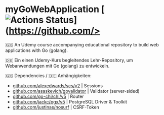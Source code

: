 # myGoWebApplication  [![Actions Status](https://github.com/jagottsicher/myGoWebApplication/workflows/Go/badge.svg)](https://github.com/>

🇬🇧 An Udemy course accompanying educational repository to build web applications with Go (golang).

🇩🇪 Ein einen Udemy-Kurs begleitendes Lehr-Repository, um Webanwendungen mit Go (golang) zu entwickeln.

🇬🇧 Dependencies / 🇩🇪 Anhängigkeiten:

* [github.com/alexedwards/scs/v2](https://github.com/alexedwards/scs/v2) | Sessions
* [github.com/asaskevich/govalidator](https://github.com/asaskevich/govalidator) | Validator (server-sided)
* [github.com/go-chi/chi/v5](https://github.com/go-chi/chi/v5) | Router
* [github.com/jackc/pgx/v5](https://github.com/jackc/pgx/v5) | PostgreSQL Driver & Toolkit
* [github.com/justinas/nosurf](https://github.com/justinas/nosurf) | CSRF-Token
